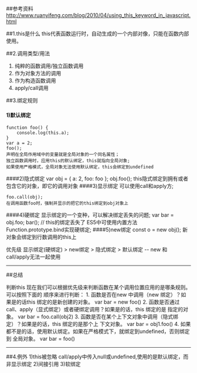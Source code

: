 ##参考资料
http://www.ruanyifeng.com/blog/2010/04/using_this_keyword_in_javascript.html

##1.this是什么
    this代表函数运行时，自动生成的一个内部对像，只能在函数内部使用。

##2.调用类型/用法
   1) 纯粹的函数调用/独立函数调用
   2) 作为对象方法的调用
   3) 作为构造函数调用
   4) apply/call调用

##3.绑定规则
#### 1)默认绑定
    function foo() {
        console.log(this.a);
    }
    var a = 2;
    foo();
    声明在全局作用域中的变量就是全局对象的一个同名属性；
    独立函数调用时，应用this的默认绑定，this就指向全局对象;
    如果使用严格模式，全局对象无法使用默认绑定，this会绑定到undefined
####2)隐式绑定
    var obj = {
        a: 2,
        foo: foo
    };
    obj.foo();
    this隐式绑定到拥有或者包含它的对象，即它的调用对象
####3)显示绑定
    可以使用call和apply方;

    foo.call(obj);
    在调用函数foo时，强制并显示的把它的this绑定到obj对象上
####4)硬绑定
    显示绑定的一个变种，可以解决绑定丢失的问题;
    var bar = obj.foo;
    bar();  // this的绑定丢失了
    ES5中可使用内置方法Function.prototype.bind实现硬绑定;
####5)new绑定
   const o = new obj();
   新对象会绑定到行数调用的this上

   优先级
   显示绑定(硬绑定) > new绑定 > 隐式绑定 > 默认绑定
   -- new 和 call/apply无法一起使用

-------------------------------------------------------------------------------
##总结

   判断this
    现在我们可以根据优先级来判断函数在某个调用位置应用的是哪条规则。可以按照下面的
    顺序来进行判断：
    1. 函数是否在new 中调用（new 绑定）？如果是的话this 绑定的是新创建的对象。
    var bar = new foo()
    2. 函数是否通过call、apply（显式绑定）或者硬绑定调用？如果是的话，this 绑定的是
    指定的对象。
    var bar = foo.call(obj2)
    3. 函数是否在某个上下文对象中调用（隐式绑定）？如果是的话，this 绑定的是那个上
    下文对象。
    var bar = obj1.foo()
    4. 如果都不是的话，使用默认绑定。如果在严格模式下，就绑定到undefined，否则绑定到
    全局对象。
    var bar = foo()

-------------------------------------------------------------------------------


##4.例外
   1)this被忽略
    call/apply中传入null或undefined,使用的是默认绑定，而非显示绑定
   2)间接引用
   3)软绑定

